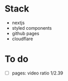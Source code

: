 # Stack

- nextjs
- styled components
- github pages
- cloudflare

# To do

- [ ] pages: video ratio 1/2.39
